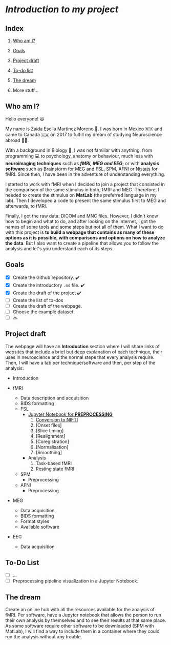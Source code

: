 # *Introduction to my project*

## **Index**

1. [Who am I?](#who-am-i)

2. [Goals](#goals)

3. [Project draft](#project-draft)

4. [To-do list](#to-do-list)

5. [The dream](#the-dream)

6. More stuff...

## **Who am I?**

Hello everyone! :smiley:

My name is Zaida Escila Martinez Moreno :woman:. I was born in Mexico :mexico: and came to Canada :canada: on 2017 to fulfill my dream of studying Neuroscience abroad :woman_scientist:.

With a background in Biology :panda_face:, I was not familiar with anything, from programming :computer: to psychology, anatomy or behaviour, much less with **neuroimaging techniques** such as **_fMRI, MEG and EEG_**; or with **analysis software** such as Brainstorm for MEG and FSL, SPM, AFNI or Nistats for fMRI. Since then, I have been in the adventure of understanding everything.

I started to work with fMRI when I decided to join a project that consisted in the comparison of the same stimulus in both, fMRI and MEG. Therefore, I needed to create the stimulus on **MatLab** (the preferred language in my lab). Then I developed a code to present the same stimulus first to MEG and afterwards, to fMRI.

Finally, I got the raw data: DICOM and MNC files. However, I didn't know how to begin and what to do, and after looking on the Internet, I got the names of some tools and some steps but not all of them. What I want to do with this project is **to build a webpage that contains as many of these options as it is possible, with comparisons and options on how to analyze the data**. But I also want to create a pipeline that allows you to follow the analysis and let's you understand each of its steps.

## **Goals**

- [x] Create the Github repository. :heavy_check_mark:
- [x] Create the introductory `.md` file. :heavy_check_mark:
- [x] Create the draft of the project :heavy_check_mark:
- [ ] Create the list of to-dos
- [ ] Create the draft of the webpage.
- [ ] Choose the example dataset.
- [ ] :soon:

## **Project draft**

The webpage will have an **Introduction** section where I will share links of websites that include a brief but deep explanation of each technique, their uses in neuroscience and the normal steps that every analysis require.
Then, I will have a tab per technique/software and then, per step of the analysis:

- Introduction

- fMRI
  - Data description and acquisition
  - BIDS formatting
  - FSL
    - [Jupyter Notebook for **PREPROCESSING**](./Preprocessing/preprocessing.ipynb)
        1. [Conversion to NIFTI](Preprocessing_pipeline.md)
        2. [Onset files]
        3. [Slice timing]
        4. [Realignment]
        5. [Coregistration]
        6. [Normalisation]
        7. [Smoothing]
    - Analysis
        1. Task-based fMRI
        2. Resting state fMRI
  - SPM
    - Preprocessing
  - AFNI
    - Preprocessing

- MEG
  - Data acquisition
  - BIDS formatting
  - Format styles
  - Available software

- EEG
  - Data acquisition

## **To-Do List**

- [ ] ...
- [ ] Preprocessing pipeline visualization in a Jupyter Notebook.

## **The dream**

Create an online hub with all the resources available for the analysis of fMRI. Per software, have a Jupyter notebook that allows the person to run their own analysis by themselves and to see their results at that same place. As some software require other software to be downloaded (SPM with MatLab), I will find a way to include them in a container where they could run the analysis without any trouble.
